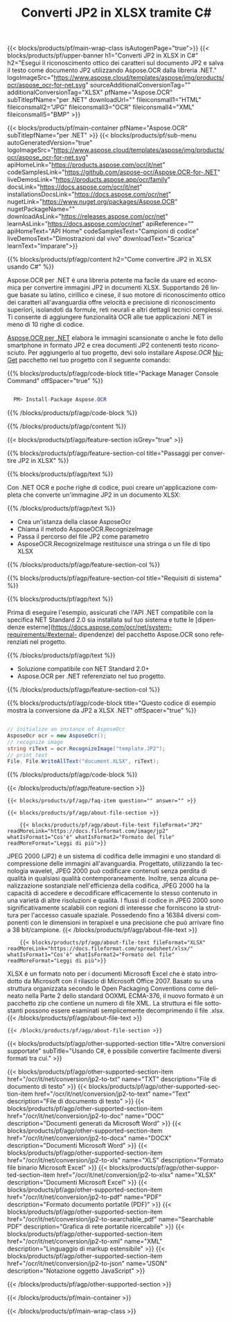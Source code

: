 ﻿---
title: Converti JP2 in XLSX tramite C# 
weight: 3920
url: /it/net/conversion/jp2-to-xlsx/ 
lang: it
langdirlevel: 2
locales: ja,it,ru,de,es,fr,nl,id,lt,pl,pt,vi,tr,ko
description: Codice di esempio per la conversione da JP2 a XLSX C#. Utilizzare il codice di esempio API per la conversione batch di file JP2 in XLSX all'interno di VB.NET, Asp.NET o qualsiasi applicazione basata su .NET.
---

{{< blocks/products/pf/main-wrap-class isAutogenPage="true">}}
{{< blocks/products/pf/upper-banner h1="Converti JP2 in XLSX in C#" h2="Esegui il riconoscimento ottico dei caratteri sul documento JP2 e salva il testo come documento JP2 utilizzando Aspose.OCR dalla libreria .NET." logoImageSrc="https://www.aspose.cloud/templates/aspose/img/products/ocr/aspose_ocr-for-net.svg" sourceAdditionalConversionTag="" additionalConversionTag="XLSX" pfName="Aspose.OCR" subTitlepfName="per .NET" downloadUrl="" fileiconsmall1="HTML" fileiconsmall2="JPG" fileiconsmall3="OCR" fileiconsmall4="XML" fileiconsmall5="BMP" >}}


{{< blocks/products/pf/main-container pfName="Aspose.OCR" subTitlepfName="per .NET" >}}
{{< blocks/products/pf/sub-menu autoGeneratedVersion="true" logoImageSrc="https://www.aspose.cloud/templates/aspose/img/products/ocr/aspose_ocr-for-net.svg" apiHomeLink="https://products.aspose.com/ocr/it/net" codeSamplesLink="https://github.com/aspose-ocr/Aspose.OCR-for-.NET" liveDemosLink="https://products.aspose.app/ocr/family" docsLink="https://docs.aspose.com/ocr/it/net" installationsDocsLink="https://docs.aspose.com/ocr/net" nugetLink="https://www.nuget.org/packages/Aspose.OCR" nugetPackageName="" downloadAsLink="https://releases.aspose.com/ocr/net" learnAsLink="https://docs.aspose.com/ocr/net" apiReference="" apiHomeText="API Home" codeSamplesText="Campioni di codice" liveDemosText="Dimostrazioni dal vivo" downloadText="Scarica" learnText="Imparare">}}

{{% blocks/products/pf/agp/content h2="Come convertire JP2 in XLSX usando C#" %}}

Aspose.OCR per .NET è una libreria potente ma facile da usare ed economica per convertire immagini JP2 in documenti XLSX. Supportando 26 lingue basate su latino, cirillico e cinese, il suo motore di riconoscimento ottico dei caratteri all'avanguardia offre velocità e precisione di riconoscimento superiori, isolandoti da formule, reti neurali e altri dettagli tecnici complessi. Ti consente di aggiungere funzionalità OCR alle tue applicazioni .NET in meno di 10 righe di codice.

[Aspose.OCR per .NET](https://products.aspose.com/ocr/net)
 elabora le immagini scansionate o anche le foto dello smartphone in formato JP2 e crea documenti JP2 contenenti testo riconosciuto. Per aggiungerlo al tuo progetto, devi solo installare *Aspose.OCR*
 [NuGet](https://www.nuget.org/packages/aspose.ocr)
 pacchetto nel tuo progetto con il seguente comando:

{{% blocks/products/pf/agp/code-block title="Package Manager Console Command" offSpacer="true" %}}

```cs

  PM> Install-Package Aspose.OCR

```

{{% /blocks/products/pf/agp/code-block %}}

{{% /blocks/products/pf/agp/content %}}

{{< blocks/products/pf/agp/feature-section isGrey="true" >}}

{{% blocks/products/pf/agp/feature-section-col title="Passaggi per convertire JP2 in XLSX" %}}

{{% blocks/products/pf/agp/text %}}

Con .NET OCR e poche righe di codice, puoi creare un'applicazione completa che converte un'immagine JP2 in un documento XLSX:

{{% /blocks/products/pf/agp/text %}}

+ Crea un'istanza della classe AsposeOcr
+ Chiama il metodo AsposeOCR.RecognizeImage
+ Passa il percorso del file JP2 come parametro
+ AsposeOCR.RecognizeImage restituisce una stringa o un file di tipo XLSX

{{% /blocks/products/pf/agp/feature-section-col %}}

{{% blocks/products/pf/agp/feature-section-col title="Requisiti di sistema" %}}

{{% blocks/products/pf/agp/text %}}

Prima di eseguire l'esempio, assicurati che l'API .NET compatibile con la specifica NET Standard 2.0 sia installata sul tuo sistema e tutte le [dipendenze esterne](https://docs.aspose.com/ocr/net/system-requirements/#external- dipendenze) del pacchetto Aspose.OCR sono referenziati nel progetto.

{{% /blocks/products/pf/agp/text %}}

- Soluzione compatibile con NET Standard 2.0+
- Aspose.OCR per .NET referenziato nel tuo progetto.

{{% /blocks/products/pf/agp/feature-section-col %}}

{{% blocks/products/pf/agp/code-block title="Questo codice di esempio mostra la conversione da JP2 a XLSX .NET" offSpacer="true" %}}

```cs

// initialize an instance of AsposeOcr
AsposeOcr ocr = new AsposeOcr();
// recognize image
string riText = ocr.RecognizeImage("template.JP2");
// print text
File. File.WriteAllText("document.XLSX", riText);

```

{{% /blocks/products/pf/agp/code-block %}}

{{< /blocks/products/pf/agp/feature-section >}}

    {{< blocks/products/pf/agp/faq-item question="" answer="" >}}

    {{< blocks/products/pf/agp/about-file-section >}}
       
        {{< blocks/products/pf/agp/about-file-text fileFormat="JP2" readMoreLink="https://docs.fileformat.com/image/jp2" whatIsFormat1="Cos'è" whatIsFormat2="Formato del file" readMoreFormat="Leggi di più">}}
JPEG 2000 (JP2) è un sistema di codifica delle immagini e uno standard di compressione delle immagini all'avanguardia. Progettato, utilizzando la tecnologia wavelet, JPEG 2000 può codificare contenuti senza perdita di qualità in qualsiasi qualità contemporaneamente. Inoltre, senza alcuna penalizzazione sostanziale nell'efficienza della codifica, JPEG 2000 ha la capacità di accedere e decodificare efficacemente lo stesso contenuto in una varietà di altre risoluzioni e qualità. I flussi di codice in JPEG 2000 sono significativamente scalabili con regioni di interesse che forniscono la struttura per l'accesso casuale spaziale. Possedendo fino a 16384 diversi componenti con le dimensioni in terapixel e una precisione che può arrivare fino a 38 bit/campione.
        {{< /blocks/products/pf/agp/about-file-text >}}

        {{< blocks/products/pf/agp/about-file-text fileFormat="XLSX" readMoreLink="https://docs.fileformat.com/spreadsheet/xlsx/" whatIsFormat1="Cos'è" whatIsFormat2="Formato del file" readMoreFormat="Leggi di più">}}
XLSX è un formato noto per i documenti Microsoft Excel che è stato introdotto da Microsoft con il rilascio di Microsoft Office 2007. Basato su una struttura organizzata secondo le Open Packaging Conventions come delineato nella Parte 2 dello standard OOXML ECMA-376, il nuovo formato è un pacchetto zip che contiene un numero di file XML. La struttura ei file sottostanti possono essere esaminati semplicemente decomprimendo il file .xlsx.
        {{< /blocks/products/pf/agp/about-file-text >}}

    {{< /blocks/products/pf/agp/about-file-section >}}

<!-- aboutfile Ends -->

{{< blocks/products/pf/agp/other-supported-section title="Altre conversioni supportate" subTitle="Usando C#, è possibile convertire facilmente diversi formati tra cui." >}}

{{< blocks/products/pf/agp/other-supported-section-item href="/ocr/it/net/conversion/jp2-to-txt" name="TXT" description="File di documento di testo" >}}
{{< blocks/products/pf/agp/other-supported-section-item href="/ocr/it/net/conversion/jp2-to-text" name="Text" description="File di documento di testo" >}}
{{< blocks/products/pf/agp/other-supported-section-item href="/ocr/it/net/conversion/jp2-to-doc" name="DOC" description="Documenti generati da Microsoft Word" >}}
{{< blocks/products/pf/agp/other-supported-section-item href="/ocr/it/net/conversion/jp2-to-docx" name="DOCX" description="Documenti Microsoft Word" >}}
{{< blocks/products/pf/agp/other-supported-section-item href="/ocr/it/net/conversion/jp2-to-xls" name="XLS" description="Formato file binario Microsoft Excel" >}}
{{< blocks/products/pf/agp/other-supported-section-item href="/ocr/it/net/conversion/jp2-to-xlsx" name="XLSX" description="Documenti Microsoft Excel" >}}
{{< blocks/products/pf/agp/other-supported-section-item href="/ocr/it/net/conversion/jp2-to-pdf" name="PDF" description="Formato documento portatile (PDF)" >}}
{{< blocks/products/pf/agp/other-supported-section-item href="/ocr/it/net/conversion/jp2-to-searchable_pdf" name="Searchable PDF" description="Grafica di rete portatile ricercabile" >}}
{{< blocks/products/pf/agp/other-supported-section-item href="/ocr/it/net/conversion/jp2-to-xml" name="XML" description="Linguaggio di markup estensibile" >}}
{{< blocks/products/pf/agp/other-supported-section-item href="/ocr/it/net/conversion/jp2-to-json" name="JSON" description="Notazione oggetto JavaScript" >}}

{{< /blocks/products/pf/agp/other-supported-section >}}

{{< /blocks/products/pf/main-container >}}
    
{{< /blocks/products/pf/main-wrap-class >}}
